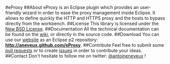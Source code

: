 #eProxy
##About
eProxy is an Eclipse plugin which provides an user-friendly wizard in order to ease the proxy management inside Eclipse. 
It allows to define quickly the HTTP and HTTPS proxy and the hosts to bypass directly from the workbench.
##License
This library is licensed under the [New BSD License](http://www.opensource.org/licenses/bsd-license.php).
##Documentation
All the technical documentation can be found on the [wiki](http://www.github.com/aneveux/eProxy/wiki), or directly in the source code.
##Download
You can use our [website](http://aneveux.github.com/eProxy) as an Eclipse p2 repository: **http://aneveux.github.com/eProxy**.
##Contribute
Feel free to submit some [pull requests](http://www.github.com/aneveux/eProxy/pulls) or to create [issues](http://www.github.com/aneveux/eProxy/issues) in order to contribute your ideas.
##Contact
Don't hesitate to follow me on twitter: [@antoineneveux](http://twitter.com/antoineneveux) !